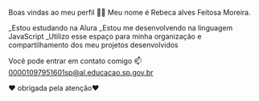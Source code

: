 Boas vindas ao meu perfil 💙💙
Meu nome é Rebeca alves Feitosa Moreira.

_Estou estudando na Alura
_Estou me desenvolvendo na linguagem JavaScript
_Utilizo esse espaço para minha organização e compartilhamento dos meu projetos desenvolvidos
 
 Você pode entrar em contato comigo 📫
00001097951601sp@al.educacao.sp.gov.br

❤️ obrigada pela atenção❤️
